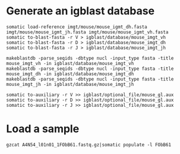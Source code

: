Generate an igblast database
============================

```
somatic load-reference imgt/mouse/mouse_igmt_dh.fasta imgt/mouse/mouse_igmt_jh.fasta imgt/mouse/mouse_igmt_vh.fasta
somatic to-blast-fasta -r V > igblast/database/mouse_imgt_vh
somatic to-blast-fasta -r D > igblast/database/mouse_imgt_dh
somatic to-blast-fasta -r J > igblast/database/mouse_imgt_jh

makeblastdb -parse_seqids -dbtype nucl -input_type fasta -title mouse_imgt_vh -in igblast/database/mouse_imgt_vh
makeblastdb -parse_seqids -dbtype nucl -input_type fasta -title mouse_imgt_dh -in igblast/database/mouse_imgt_dh
makeblastdb -parse_seqids -dbtype nucl -input_type fasta -title mouse_imgt_jh -in igblast/database/mouse_imgt_jh

somatic to-auxiliary -r V >> igblast/optional_file/mouse_gl.aux
somatic to-auxiliary -r D >> igblast/optional_file/mouse_gl.aux
somatic to-auxiliary -r J >> igblast/optional_file/mouse_gl.aux
```

Load a sample
=============
```gzcat A4N54_l01n01_1FObB61.fastq.gz|somatic populate -l FObB61```